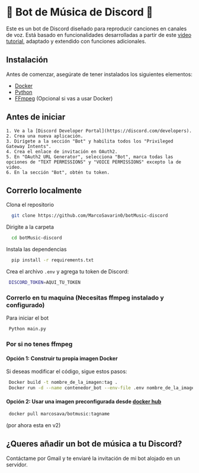 
# 🎵 Bot de Música de Discord 🤖

Este es un bot de Discord diseñado para reproducir canciones en canales de voz. Está basado en funcionalidades desarrolladas a partir de este [video tutorial](https://youtu.be/hHfzHVuRx7k?si=b2lxr5H7xPLgKYGF), adaptado y extendido con funciones adicionales.


## Instalación

Antes de comenzar, asegúrate de tener instalados los siguientes elementos:

- [Docker](https://docs.docker.com/desktop/install/windows-install/)
- [Python](https://www.python.org/downloads/)
- [FFmpeg](https://www.gyan.dev/ffmpeg/builds/) (Opcional si vas a usar Docker)


## Antes de iniciar 

    1. Ve a la [Discord Developer Portal](https://discord.com/developers).
    2. Crea una nueva aplicación.
    3. Dirígete a la sección "Bot" y habilita todos los "Privileged Gateway Intents".
    4. Crea el enlace de invitación en OAuth2.
    5. En "OAuth2 URL Generator", selecciona "Bot", marca todas las opciones de "TEXT PERMISSIONS" y "VOICE PERMISSIONS" excepto la de video.
    6. En la sección "Bot", obtén tu token.




    
## Correrlo localmente

Clona el repositorio

```bash
  git clone https://github.com/MarcoSavarin0/botMusic-discord
```

Dirigite a la carpeta

```bash
  cd botMusic-discord
```

Instala las dependencias

```bash
  pip install -r requirements.txt
```


Crea el archivo `.env` y agrega tu token de Discord:

```bash
 DISCORD_TOKEN=AQUI_TU_TOKEN 
```

### Correrlo en tu maquina (Necesitas ffmpeg instalado y configurado)
 
 Para iniciar el bot 
```bash
 Python main.py
```

### Por si no tenes ffmpeg

#### Opción 1: Construir tu propia imagen Docker
Si deseas modificar el código, sigue estos pasos:
```bash
 Docker build -t nombre_de_la_imagen:tag .
 Docker run -d --name contenedor_bot --env-file .env nombre_de_la_imagen:tag 
```

#### Opción 2: Usar una imagen preconfigurada desde [docker hub](https://hub.docker.com/repository/docker/marcosava/botmusic/general)

```bash
 docker pull marcosava/botmusic:tagname
```
(por ahora esta en v2)







## ¿Queres añadir un bot de música a tu Discord?

Contáctame por Gmail y te enviaré la invitación de mi bot alojado en un servidor.
